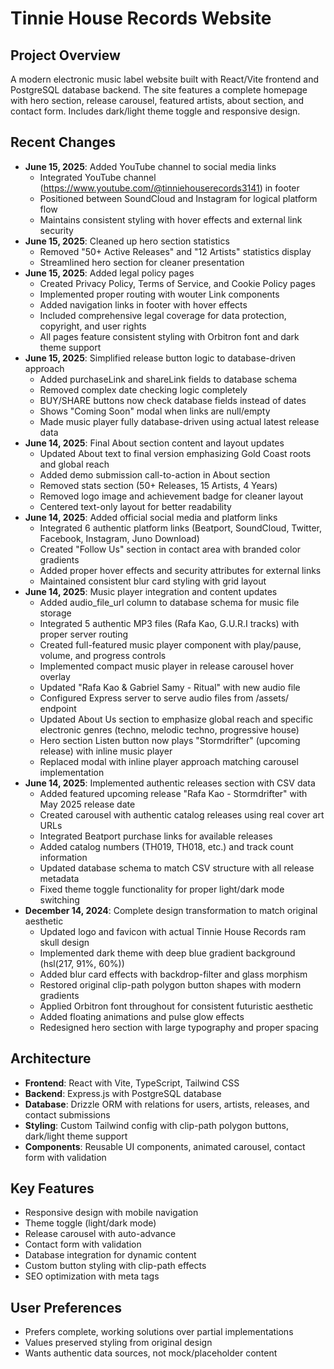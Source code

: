 # Tinnie House Records Website

## Project Overview
A modern electronic music label website built with React/Vite frontend and PostgreSQL database backend. The site features a complete homepage with hero section, release carousel, featured artists, about section, and contact form. Includes dark/light theme toggle and responsive design.

## Recent Changes
- **June 15, 2025**: Added YouTube channel to social media links
  - Integrated YouTube channel (https://www.youtube.com/@tinniehouserecords3141) in footer
  - Positioned between SoundCloud and Instagram for logical platform flow
  - Maintains consistent styling with hover effects and external link security
- **June 15, 2025**: Cleaned up hero section statistics
  - Removed "50+ Active Releases" and "12 Artists" statistics display
  - Streamlined hero section for cleaner presentation
- **June 15, 2025**: Added legal policy pages
  - Created Privacy Policy, Terms of Service, and Cookie Policy pages
  - Implemented proper routing with wouter Link components
  - Added navigation links in footer with hover effects
  - Included comprehensive legal coverage for data protection, copyright, and user rights
  - All pages feature consistent styling with Orbitron font and dark theme support
- **June 15, 2025**: Simplified release button logic to database-driven approach
  - Added purchaseLink and shareLink fields to database schema
  - Removed complex date checking logic completely
  - BUY/SHARE buttons now check database fields instead of dates
  - Shows "Coming Soon" modal when links are null/empty
  - Made music player fully database-driven using actual latest release data
- **June 14, 2025**: Final About section content and layout updates
  - Updated About text to final version emphasizing Gold Coast roots and global reach
  - Added demo submission call-to-action in About section
  - Removed stats section (50+ Releases, 15 Artists, 4 Years)
  - Removed logo image and achievement badge for cleaner layout
  - Centered text-only layout for better readability
- **June 14, 2025**: Added official social media and platform links
  - Integrated 6 authentic platform links (Beatport, SoundCloud, Twitter, Facebook, Instagram, Juno Download)
  - Created "Follow Us" section in contact area with branded color gradients
  - Added proper hover effects and security attributes for external links
  - Maintained consistent blur card styling with grid layout
- **June 14, 2025**: Music player integration and content updates
  - Added audio_file_url column to database schema for music file storage
  - Integrated 5 authentic MP3 files (Rafa Kao, G.U.R.I tracks) with proper server routing
  - Created full-featured music player component with play/pause, volume, and progress controls
  - Implemented compact music player in release carousel hover overlay
  - Updated "Rafa Kao & Gabriel Samy - Ritual" with new audio file
  - Configured Express server to serve audio files from /assets/ endpoint
  - Updated About Us section to emphasize global reach and specific electronic genres (techno, melodic techno, progressive house)
  - Hero section Listen button now plays "Stormdrifter" (upcoming release) with inline music player
  - Replaced modal with inline player approach matching carousel implementation
- **June 14, 2025**: Implemented authentic releases section with CSV data
  - Added featured upcoming release "Rafa Kao - Stormdrifter" with May 2025 release date
  - Created carousel with authentic catalog releases using real cover art URLs
  - Integrated Beatport purchase links for available releases
  - Added catalog numbers (TH019, TH018, etc.) and track count information
  - Updated database schema to match CSV structure with all release metadata
  - Fixed theme toggle functionality for proper light/dark mode switching
- **December 14, 2024**: Complete design transformation to match original aesthetic
  - Updated logo and favicon with actual Tinnie House Records ram skull design
  - Implemented dark theme with deep blue gradient background (hsl(217, 91%, 60%))
  - Added blur card effects with backdrop-filter and glass morphism
  - Restored original clip-path polygon button shapes with modern gradients
  - Applied Orbitron font throughout for consistent futuristic aesthetic
  - Added floating animations and pulse glow effects
  - Redesigned hero section with large typography and proper spacing

## Architecture
- **Frontend**: React with Vite, TypeScript, Tailwind CSS
- **Backend**: Express.js with PostgreSQL database
- **Database**: Drizzle ORM with relations for users, artists, releases, and contact submissions
- **Styling**: Custom Tailwind config with clip-path polygon buttons, dark/light theme support
- **Components**: Reusable UI components, animated carousel, contact form with validation

## Key Features
- Responsive design with mobile navigation
- Theme toggle (light/dark mode)
- Release carousel with auto-advance
- Contact form with validation
- Database integration for dynamic content
- Custom button styling with clip-path effects
- SEO optimization with meta tags

## User Preferences
- Prefers complete, working solutions over partial implementations
- Values preserved styling from original design
- Wants authentic data sources, not mock/placeholder content